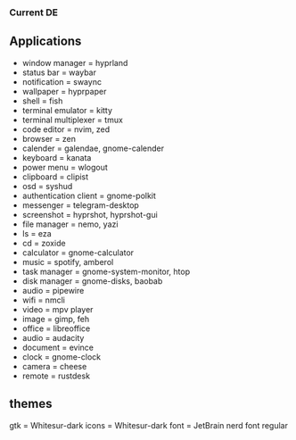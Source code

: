 ### Current DE

## Applications

- window manager = hyprland
- status bar = waybar
- notification = swaync
- wallpaper = hyprpaper
- shell = fish
- terminal emulator = kitty
- terminal multiplexer = tmux
- code editor = nvim, zed
- browser = zen
- calender = galendae, gnome-calender
- keyboard = kanata
- power menu = wlogout
- clipboard = clipist
- osd = syshud
- authentication client = gnome-polkit
- messenger = telegram-desktop
- screenshot = hyprshot, hyprshot-gui
- file manager = nemo, yazi
- ls = eza
- cd = zoxide
- calculator = gnome-calculator
- music = spotify, amberol
- task manager = gnome-system-monitor, htop
- disk manager = gnome-disks, baobab
- audio = pipewire
- wifi = nmcli
- video = mpv player
- image = gimp, feh
- office = libreoffice
- audio = audacity
- document = evince
- clock = gnome-clock
- camera = cheese
- remote = rustdesk

## themes

gtk = Whitesur-dark
icons = Whitesur-dark
font = JetBrain nerd font regular
